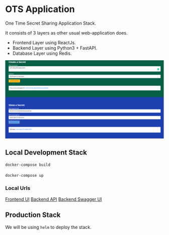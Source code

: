 # OTS Application
One Time Secret Sharing Application Stack. 

It consists of 3 layers as other usual web-application does.

* Frontend Layer using ReactJs.
* Backend Layer using Python3 + FastAPI.
* Database Layer using Redis.

![Frontend Image](./images/OTS-Frontend.png)

## Local Development Stack
```bash
docker-compose build

docker-compose up
```

### Local Urls
[Frontend UI](http://localhost:3000)
[Backend API](http://localhost:5000)
[Backend Swagger UI](http://localhost:5000/docs)

## Production Stack
We will be using `helm` to deploy the stack.
```bash

```